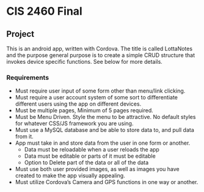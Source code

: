 # CIS 2460 Final

## Project

This is an android app, written with Cordova. The title is called LottaNotes and the purpose general purpose is to create a simple CRUD structure that invokes device specific functions. See below for more details.

### Requirements

* Must require user input of some form other than menu/link clicking.
* Must require a user account system of some sort to differentiate different users using the app on different devices.
* Must be multiple pages, Minimum of 5 pages required.
* Must be Menu Driven. Style the menu to be attractive. No default styles for whatever CSS/JS framework you are using.
* Must use a MySQL database and be able to store data to, and pull data from it.
* App must take in and store data from the user in one form or another.
  * Data must be reloadable when a user reloads the app
  * Data must be editable or parts of it must be editable
  * Option to Delete part of the data or all of the data
* Must use both user provided images, as well as images you have created to make the app visually appealing.
* Must utilize Cordova’s Camera and GPS functions in one way or another.
